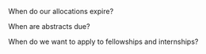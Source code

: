 When do our allocations expire?

When are abstracts due?

When do we want to apply to fellowships and internships?